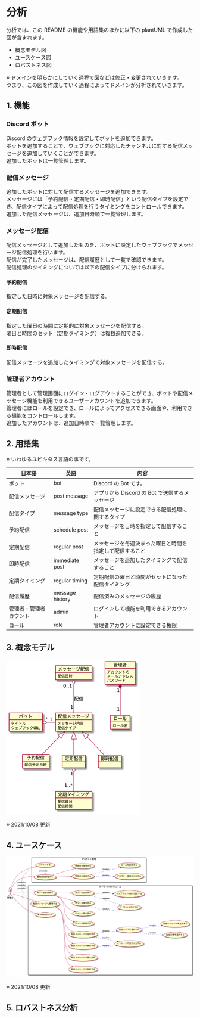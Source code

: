 # 分析

分析では、この README の機能や用語集のほかに以下の plantUML で作成した図が含まれます。

- 概念モデル図
- ユースケース図
- ロバストネス図

※ ドメインを明らかにしていく過程で図などは修正・変更されていきます。  
つまり、この図を作成していく過程によってドメインが分析されていきます。

## 1. 機能

### <b>Discord ボット</b>

Discord のウェブフック情報を設定してボットを追加できます。  
ボットを追加することで、ウェブフックに対応したチャンネルに対する配信メッセージを追加していくことができます。  
追加したボットは一覧管理します。

### <b>配信メッセージ</b>

追加したボットに対して配信するメッセージを追加できます。  
メッセージには「予約配信・定期配信・即時配信」という配信タイプを設定でき、配信タイプによって配信処理を行うタイミングをコントロールできます。  
追加した配信メッセージは、追加日時順で一覧管理します。

### <b>メッセージ配信</b>

配信メッセージとして追加したものを、ボットに設定したウェブフックでメッセージ配信処理を行います。  
配信が完了したメッセージは、配信履歴として一覧で確認できます。  
配信処理のタイミングについては以下の配信タイプに分けられます。

#### <b>予約配信</b>

指定した日時に対象メッセージを配信する。

#### <b>定期配信</b>

指定した曜日の時間に定期的に対象メッセージを配信する。  
曜日と時間のセット（定期タイミング）は複数追加できる。

#### <b>即時配信</b>

配信メッセージを追加したタイミングで対象メッセージを配信する。

### <b>管理者アカウント</b>

管理者として管理画面にログイン・ログアウトすることができ、ボットや配信メッセージ機能を利用できるユーザーアカウントを追加できます。  
管理者にはロールを設定でき、ロールによってアクセスできる画面や、利用できる機能をコントロールします。  
追加したアカウントは、追加日時順で一覧管理します。

## 2. 用語集

※ いわゆるユビキタス言語の事です。

| 日本語                 | 英語            | 内容                                                     |
| ---------------------- | --------------- | -------------------------------------------------------- |
| ボット                 | bot             | Discord の Bot です。                                    |
| 配信メッセージ         | post message    | アプリから Discord の Bot で送信するメッセージ           |
| 配信タイプ             | message type    | 配信メッセージに設定できる配信処理に関するタイプ         |
| 予約配信               | schedule post   | メッセージを日時を指定して配信すること                   |
| 定期配信               | regular post    | メッセージを毎週決まった曜日と時間を指定して配信すること |
| 即時配信               | immediate post  | メッセージを追加したタイミングで配信すること             |
| 定期タイミング         | regular timing  | 定期配信の曜日と時間がセットになった配信タイミング       |
| 配信履歴               | message history | 配信済みのメッセージの履歴                               |
| 管理者・管理者カウント | admin           | ログインして機能を利用できるアカウント                   |
| ロール                 | role            | 管理者アカウントに設定できる権限                         |

## 3. 概念モデル

![model diagram](model.png)

※ 2021/10/08 更新

## 4. ユースケース

![model diagram](usecase.png)

※ 2021/10/08 更新

## 5. ロバストネス分析
